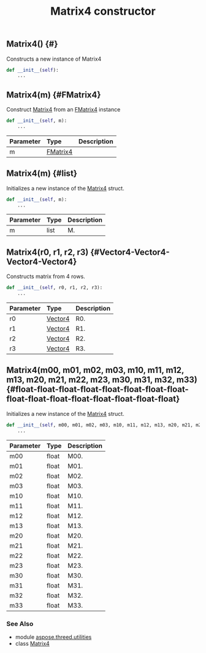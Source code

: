 ﻿---
title: Matrix4 constructor
second_title: Aspose.3D for Python via .NET API References
description: 
type: docs
weight: 10
url: /python-net/aspose.threed.utilities/matrix4/__init__/
is_root: false
---

## Matrix4() {#}

Constructs a new instance of Matrix4



```python
def __init__(self):
    ...
```




## Matrix4(m) {#FMatrix4}

Construct [Matrix4](/3d/python-net/aspose.threed.utilities/matrix4) from an [FMatrix4](/3d/python-net/aspose.threed.utilities/fmatrix4) instance



```python
def __init__(self, m):
    ...
```


| Parameter | Type | Description |
| :- | :- | :- |
| m | [FMatrix4](/3d/python-net/aspose.threed.utilities/fmatrix4) |  |


## Matrix4(m) {#list}

Initializes a new instance of the [Matrix4](/3d/python-net/aspose.threed.utilities/matrix4) struct.



```python
def __init__(self, m):
    ...
```


| Parameter | Type | Description |
| :- | :- | :- |
| m | list | M. |


## Matrix4(r0, r1, r2, r3) {#Vector4-Vector4-Vector4-Vector4}

Constructs matrix from 4 rows.



```python
def __init__(self, r0, r1, r2, r3):
    ...
```


| Parameter | Type | Description |
| :- | :- | :- |
| r0 | [Vector4](/3d/python-net/aspose.threed.utilities/vector4) | R0. |
| r1 | [Vector4](/3d/python-net/aspose.threed.utilities/vector4) | R1. |
| r2 | [Vector4](/3d/python-net/aspose.threed.utilities/vector4) | R2. |
| r3 | [Vector4](/3d/python-net/aspose.threed.utilities/vector4) | R3. |


## Matrix4(m00, m01, m02, m03, m10, m11, m12, m13, m20, m21, m22, m23, m30, m31, m32, m33) {#float-float-float-float-float-float-float-float-float-float-float-float-float-float-float-float}

Initializes a new instance of the [Matrix4](/3d/python-net/aspose.threed.utilities/matrix4) struct.



```python
def __init__(self, m00, m01, m02, m03, m10, m11, m12, m13, m20, m21, m22, m23, m30, m31, m32, m33):
    ...
```


| Parameter | Type | Description |
| :- | :- | :- |
| m00 | float | M00. |
| m01 | float | M01. |
| m02 | float | M02. |
| m03 | float | M03. |
| m10 | float | M10. |
| m11 | float | M11. |
| m12 | float | M12. |
| m13 | float | M13. |
| m20 | float | M20. |
| m21 | float | M21. |
| m22 | float | M22. |
| m23 | float | M23. |
| m30 | float | M30. |
| m31 | float | M31. |
| m32 | float | M32. |
| m33 | float | M33. |



### See Also
* module [aspose.threed.utilities](../../)
* class [Matrix4](/3d/python-net/aspose.threed.utilities/matrix4)

